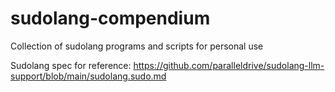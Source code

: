 # sudolang-compendium
Collection of sudolang programs and scripts for personal use

Sudolang spec for reference: https://github.com/paralleldrive/sudolang-llm-support/blob/main/sudolang.sudo.md